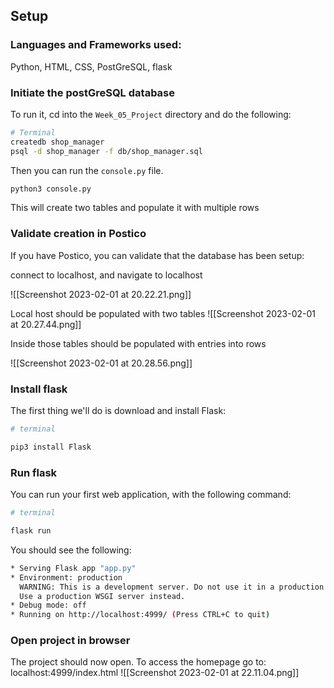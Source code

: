 

## Setup

### Languages and Frameworks used:

Python, HTML, CSS, PostGreSQL, flask

### Initiate the postGreSQL database

To run it, cd into the `Week_05_Project` directory and do the following:

```bash
# Terminal
createdb shop_manager
psql -d shop_manager -f db/shop_manager.sql 
```

Then you can run the `console.py` file.

```bash
python3 console.py
```

This will create two tables and populate it with multiple rows

### Validate creation in Postico

If you have Postico, you can validate that the database has been setup:

connect to localhost, and navigate to localhost

![[Screenshot 2023-02-01 at 20.22.21.png]]

Local host should be populated with two tables
![[Screenshot 2023-02-01 at 20.27.44.png]]

Inside those tables should be populated with entries into rows

![[Screenshot 2023-02-01 at 20.28.56.png]]

### Install flask

The first thing we'll do is download and install Flask:

```bash
# terminal

pip3 install Flask
```

### Run flask

You can run your first web application, with the following command:

```bash
# terminal

flask run
```
You should see the following:

```bash
* Serving Flask app "app.py"
* Environment: production
  WARNING: This is a development server. Do not use it in a production deployment.
  Use a production WSGI server instead.
* Debug mode: off
* Running on http://localhost:4999/ (Press CTRL+C to quit)
```

### Open project in browser

The project should now open. To access the homepage go to:  localhost:4999/index.html
![[Screenshot 2023-02-01 at 22.11.04.png]]